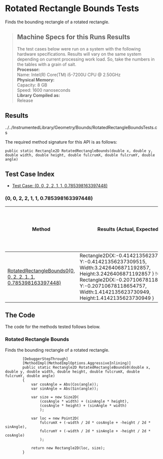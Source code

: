 # Rotated Rectangle Bounds Tests

Finds the bounding rectangle of a rotated rectangle.

> ## Machine Specs for this Runs Results
> The test cases below were run on a system with the following hardware specifications. Results will vary on the same system depending on current processing work load. So, take the numbers in the tables with a grain of salt.  
> **Processor:**  
> Name: Intel(R) Core(TM) i5-7200U CPU @ 2.50GHz  
  > **Physical Memory:**  
> Capacity: 8 GB  
> Speed: 1600 nanoseconds  
  > **Library Compiled as:**  
> Release  

## Results

../../InstrumentedLibrary/Geometry/Bounds/RotatedRectangleBoundsTests.cs

The required method signature for this API is as follows:

```CSharp
public static Rectangle2D RotatedRectangleBounds(double x, double y, double width, double height, double fulcrumX, double fulcrumY, double angle)
```

## Test Case Index

- [Test Case: (0, 0, 2, 2, 1, 1, 0.785398163397448)](#0,-0,-2,-2,-1,-1,-0.785398163397448)

### (0, 0, 2, 2, 1, 1, 0.785398163397448)

| Method | Results (Actual, Expected) | Time (Trials, Elapsed time, Average running time) | Notes |
|---|---|---|---|
| [RotatedRectangleBounds0(0, 0, 2, 2, 1, 1, 0.785398163397448)](#Rotated-Rectangle-Bounds) | Rectangle2D{X:-0.41421356237309515, Y:-0.41421356237309515, Width:3.2426406871192857, Height:3.2426406871192857 } != Rectangle2D{X:-0.20710678118654757, Y:-0.20710678118654757, Width:1.4142135623730949, Height:1.4142135623730949 } | 10000 in 34 ms. 0.0034 ms. average | Circle from three points test case. |

## The Code

The code for the methods tested follows below.

### Rotated Rectangle Bounds

Finds the bounding rectangle of a rotated rectangle.  

```CSharp
        [DebuggerStepThrough]
        [MethodImpl(MethodImplOptions.AggressiveInlining)]
        public static Rectangle2D RotatedRectangleBounds0(double x, double y, double width, double height, double fulcrumX, double fulcrumY, double angle)
        {
            var cosAngle = Abs(Cos(angle));
            var sinAngle = Abs(Sin(angle));

            var size = new Size2D(
                (cosAngle * width) + (sinAngle * height),
                (cosAngle * height) + (sinAngle * width)
                );

            var loc = new Point2D(
                fulcrumX + (-width / 2d * cosAngle + -height / 2d * sinAngle),
                fulcrumY + (-width / 2d * sinAngle + -height / 2d * cosAngle)
                );

            return new Rectangle2D(loc, size);
        }
```

